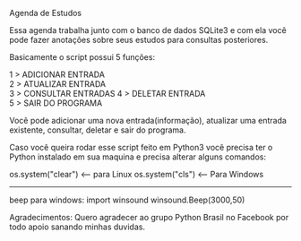 Agenda de Estudos

Essa agenda trabalha junto com o banco de dados SQLite3 e com ela você pode fazer anotações sobre seus estudos para consultas posteriores.

Basicamente o script possui 5 funções:

 1 > ADICIONAR ENTRADA  
 2 > ATUALIZAR ENTRADA  
 3 > CONSULTAR ENTRADAS 
 4 > DELETAR ENTRADA    
 5 > SAIR DO PROGRAMA  
 
Você pode adicionar uma nova entrada(informação), atualizar uma entrada existente, consultar, deletar e sair do programa.

Caso você queira rodar esse script feito em Python3 você precisa ter o Python instalado em sua maquina e precisa alterar alguns comandos:

os.system("clear") <-- para Linux
os.system("cls") <-- Para Windows

--------
beep para windows:
import winsound
winsound.Beep(3000,50)



Agradecimentos:
Quero agradecer ao grupo Python Brasil no Facebook por todo apoio sanando minhas duvidas.

